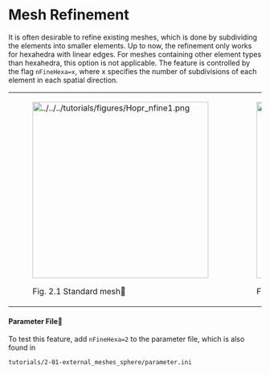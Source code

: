 # Mesh Refinement

It is often desirable to refine existing meshes, which is done by subdividing the elements into smaller elements.
Up to now, the refinement only works for hexahedra with linear edges.
For meshes containing other element types than hexahedra, this option is not applicable.
The feature is controlled by the flag `nFineHexa=x`, where x specifies the number of subdivisions of each element in each spatial direction.

<table align="center" style="width:100%">
  <tr>
    <td style="width:50%">
        <figure id="fig-hopr-nfine1">
        <a class="reference internal image-reference" href="../../../tutorials/figures/Hopr_nfine1.png"><img alt="../../../tutorials/figures/Hopr_nfine1.png" src="../../../tutorials/figures/Hopr_nfine1.png" style="height: 350px;" /></a>
        <figcaption>
        <p><span class="caption-number">Fig. 2.1 </span><span class="caption-text">Standard mesh</span><a class="headerlink" href="#fig-hopr-nfine1" title="Permalink to this image"></a></p>
        </figcaption>
        </figure>
    </td>
    <td style="width:50%">
        <figure id="fig-Hopr-nfine2">
        <a class="reference internal image-reference" href="../../../tutorials/figures/Hopr_nfine2.png"><img alt="../../../tutorials/figures/Hopr_nfine2.png" src="../../../tutorials/figures/Hopr_nfine2.png" style="height: 350px;" /></a>
        <figcaption>
        <p><span class="caption-number">Fig. 2.2 </span><span class="caption-text">All elements refined by a factor of 2</span><a class="headerlink" href="#fig-Hopr-nfine2" title="Permalink to this image"></a></p>
        </figcaption>
        </figure>
    </td>
  </tr>
</table>


<h4>Parameter File<a class="headerlink" href="#parameter-file" title="Permalink to this heading"></a></h4>

To test this feature, add `nFineHexa=2` to the parameter file, which is also found in

    tutorials/2-01-external_meshes_sphere/parameter.ini
